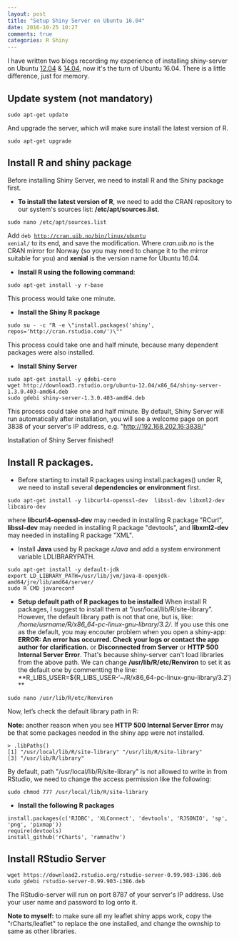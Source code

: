 ```yaml
---
layout: post
title: "Setup Shiny Server on Ubuntu 16.04"
date: 2016-10-25 10:27
comments: true
categories: R Shiny
---
```


I have written two blogs recording my experience of installing shiny-server on Ubuntu [12.04](http://withr.me/set-up-highcharts-export-server-on-ubuntu-server-12-dot-04-step-by-step/) & [14.04](http://withr.me/set-up-shiny-server-on-ubuntu-14-dot-04/), now it's the turn of Ubuntu 16.04. There is a little difference, just for memory. 

<!-- more -->


## Update system (not mandatory) 

~~~~
sudo apt-get update
~~~~

And upgrade the server, which will make sure install the latest version of R.

~~~~
sudo apt-get upgrade
~~~~


## Install R and shiny package

 Before installing Shiny Server, we need to install R and the Shiny package first. 

- **To install the latest version of R**, we need to add the CRAN repository to our system's sources list: **/etc/apt/sources.list**. 

~~~~
sudo nano /etc/apt/sources.list
~~~~

Add <code>deb http://cran.uib.no/bin/linux/ubuntu xenial/</code> to its end, and save the modification. Where *cran.uib.no* is the CRAN mirror for Norway (so you may need to change it to the mirror suitable for you) and **xenial** is the version name for Ubuntu 16.04.

- **Install R using the following command**: 

~~~~
sudo apt-get install -y r-base
~~~~

This process would take one minute. 

- **Install the **Shiny** R package**

~~~~
sudo su - -c "R -e \"install.packages('shiny', repos='http://cran.rstudio.com/')\""
~~~~

This process could take one and half minute, because many dependent packages were also installed. 

- **Install Shiny Server**

~~~~
sudo apt-get install -y gdebi-core
wget http://download3.rstudio.org/ubuntu-12.04/x86_64/shiny-server-1.3.0.403-amd64.deb
sudo gdebi shiny-server-1.3.0.403-amd64.deb
~~~~

This process could take one and half minute. By default, Shiny Server will run automatically after installation, you will see a welcome page on port 3838 of your server's IP address, e.g. "http://192.168.202.16:3838/"

Installation of Shiny Server finished!


## Install R packages. 

 - Before starting to install R packages using install.packages() under R, we need to install several **dependencies or environment** first.


~~~~
sudo apt-get install -y libcurl4-openssl-dev  libssl-dev libxml2-dev libcairo-dev
~~~~

where **libcurl4-openssl-dev** may needed in installing R package "RCurl", **libssl-dev** may needed in installing R package "devtools", and **libxml2-dev** may needed in installing R package "XML". 
 

 
- Install **Java** used by R package *rJava* and add a system environment variable LDLIBRARYPATH.

~~~~
sudo apt-get install -y default-jdk
export LD_LIBRARY_PATH=/usr/lib/jvm/java-8-openjdk-amd64/jre/lib/amd64/server/
sudo R CMD javareconf  
~~~~

- **Setup default path of R packages to be installed** When install R packages, I suggest to install them at “/usr/local/lib/R/site-library”. However, the default library path is not that one, but is,  like: */home/usrname/R/x86_64-pc-linux-gnu-library/3.2/*. If you use this one as the default, you may encouter problem when you open a shiny-app: **ERROR: An error has occurred. Check your logs or contact the app author for clarification.** or **Disconnected from Server** or **HTTP 500 Internal Server Error**. That's because shiny-server can't load libraries from the above path. We can change **/usr/lib/R/etc/Renviron** to set it as the default one by commentting the line: **R_LIBS_USER=${R_LIBS_USER-‘~/R/x86_64-pc-linux-gnu-library/3.2’} **

~~~~
sudo nano /usr/lib/R/etc/Renviron
~~~~

Now, let’s check the default library path in R:

**Note:** another reason when you see **HTTP 500 Internal Server Error** may be that some packages needed in the shiny app were not installed. 

~~~~
> .libPaths()
[1] "/usr/local/lib/R/site-library" "/usr/lib/R/site-library"
[3] "/usr/lib/R/library"
~~~~

By default, path  "/usr/local/lib/R/site-library" is not allowed to write in from RStudio, we need to change the access permission like the following: 

~~~~
sudo chmod 777 /usr/local/lib/R/site-library
~~~~



- **Install the following R packages**

~~~~
install.packages(c('RJDBC', 'XLConnect', 'devtools', 'RJSONIO', 'sp', 'png', 'pixmap'))
require(devtools)
install_github('rCharts', 'ramnathv')
~~~~


## Install RStudio Server

~~~~
wget https://download2.rstudio.org/rstudio-server-0.99.903-i386.deb
sudo gdebi rstudio-server-0.99.903-i386.deb
~~~~

The RStudio-server will run on port 8787 of your server's IP address. Use your user name and password to log onto it. 


**Note to myself:** to make sure all my leaflet shiny apps work, copy the "rCharts/leaflet" to replace the one installed, and change the ownship to same as other libraries. 
 